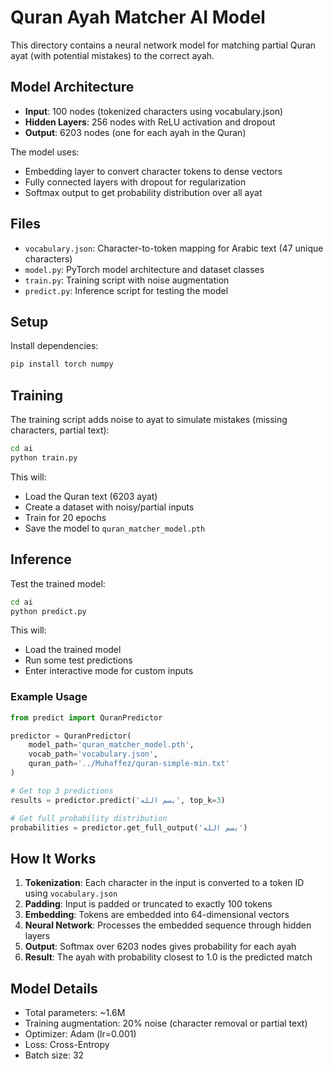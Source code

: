 # Quran Ayah Matcher AI Model

This directory contains a neural network model for matching partial Quran ayat (with potential mistakes) to the correct ayah.

## Model Architecture

- **Input**: 100 nodes (tokenized characters using vocabulary.json)
- **Hidden Layers**: 256 nodes with ReLU activation and dropout
- **Output**: 6203 nodes (one for each ayah in the Quran)

The model uses:
- Embedding layer to convert character tokens to dense vectors
- Fully connected layers with dropout for regularization
- Softmax output to get probability distribution over all ayat

## Files

- `vocabulary.json`: Character-to-token mapping for Arabic text (47 unique characters)
- `model.py`: PyTorch model architecture and dataset classes
- `train.py`: Training script with noise augmentation
- `predict.py`: Inference script for testing the model

## Setup

Install dependencies:
```bash
pip install torch numpy
```

## Training

The training script adds noise to ayat to simulate mistakes (missing characters, partial text):

```bash
cd ai
python train.py
```

This will:
- Load the Quran text (6203 ayat)
- Create a dataset with noisy/partial inputs
- Train for 20 epochs
- Save the model to `quran_matcher_model.pth`

## Inference

Test the trained model:

```bash
cd ai
python predict.py
```

This will:
- Load the trained model
- Run some test predictions
- Enter interactive mode for custom inputs

### Example Usage

```python
from predict import QuranPredictor

predictor = QuranPredictor(
    model_path='quran_matcher_model.pth',
    vocab_path='vocabulary.json',
    quran_path='../Muhaffez/quran-simple-min.txt'
)

# Get top 3 predictions
results = predictor.predict('بسم الله', top_k=3)

# Get full probability distribution
probabilities = predictor.get_full_output('بسم الله')
```

## How It Works

1. **Tokenization**: Each character in the input is converted to a token ID using `vocabulary.json`
2. **Padding**: Input is padded or truncated to exactly 100 tokens
3. **Embedding**: Tokens are embedded into 64-dimensional vectors
4. **Neural Network**: Processes the embedded sequence through hidden layers
5. **Output**: Softmax over 6203 nodes gives probability for each ayah
6. **Result**: The ayah with probability closest to 1.0 is the predicted match

## Model Details

- Total parameters: ~1.6M
- Training augmentation: 20% noise (character removal or partial text)
- Optimizer: Adam (lr=0.001)
- Loss: Cross-Entropy
- Batch size: 32
